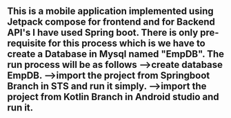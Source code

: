 This is a mobile application implemented using Jetpack compose for frontend and for Backend API's I have used Spring boot.
There is only pre-requisite for this process which is we have to create a Database in Mysql named "EmpDB".
The run process will be as follows
-->create database EmpDB.
-->import the project from Springboot Branch in STS and run it simply.
-->import the project from Kotlin Branch in Android studio and run it.
-
